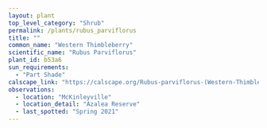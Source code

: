 ```yaml
---
layout: plant                                                              
top_level_category: "Shrub"
permalink: /plants/rubus_parviflorus
title: ""
common_name: "Western Thimbleberry"
scientific_name: "Rubus Parviflorus"
plant_id: b53a6
sun_requirements:
  - "Part Shade"
calscape_link: "https://calscape.org/Rubus-parviflorus-(Western-Thimbleberry)"
observations: 
  - location: "McKinleyville"
  - location_detail: "Azalea Reserve"
  - last_spotted: "Spring 2021"
---
```


